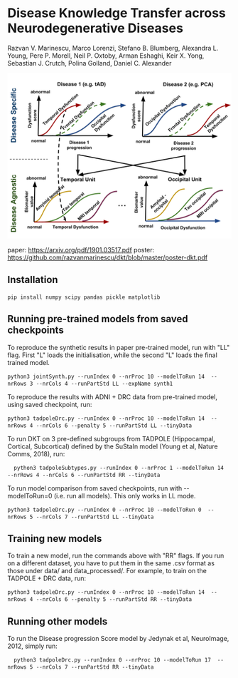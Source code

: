 
# Disease Knowledge Transfer across Neurodegenerative Diseases
Razvan V. Marinescu, Marco Lorenzi, Stefano B. Blumberg, Alexandra L. Young, Pere P. Morell, Neil P. Oxtoby, Arman Eshaghi, Keir X. Yong, Sebastian J. Crutch, Polina Golland, Daniel C. Alexander

![overall diagram](disease_knowledge_transfer.png)

paper: https://arxiv.org/pdf/1901.03517.pdf
poster: https://github.com/razvanmarinescu/dkt/blob/master/poster-dkt.pdf

## Installation

``` 
pip install numpy scipy pandas pickle matplotlib

```

## Running pre-trained models from saved checkpoints

To reproduce the synthetic results in paper pre-trained model, run with "LL" flag. First "L" loads the initialisation, while the second "L" loads the final trained model. 

```
python3 jointSynth.py --runIndex 0 --nrProc 10 --modelToRun 14  --nrRows 3 --nrCols 4 --runPartStd LL --expName synth1
```

To reproduce the results with ADNI + DRC data from pre-trained model, using saved checkpoint, run:

```
python3 tadpoleDrc.py --runIndex 0 --nrProc 10 --modelToRun 14  --nrRows 4 --nrCols 6 --penalty 5 --runPartStd LL --tinyData
```

To run DKT on 3 pre-defined subgroups from TADPOLE (Hippocampal, Cortical, Subcortical) defined by the SuStaIn model (Young et al, Nature Comms, 2018), run:

```
  python3 tadpoleSubtypes.py --runIndex 0 --nrProc 1 --modelToRun 14  --nrRows 4 --nrCols 6 --runPartStd RR --tinyData
```

To run model comparison from saved checkpoints, run with --modelToRun=0 (i.e. run all models). This only works in LL mode. 

```
python3 tadpoleDrc.py --runIndex 0 --nrProc 10 --modelToRun 0  --nrRows 5 --nrCols 7 --runPartStd LL --tinyData
```


## Training new models

To train a new model, run the commands above with "RR" flags. If you run on a different dataset, you have to put them in the same .csv format as those under data/ and data_processed/. For example, to train on the TADPOLE + DRC data, run:

```
python3 tadpoleDrc.py --runIndex 0 --nrProc 10 --modelToRun 14  --nrRows 4 --nrCols 6 --penalty 5 --runPartStd RR --tinyData
```

## Running other models

To run the Disease progression Score model by Jedynak et al, NeuroImage, 2012, simply run:

```
  python3 tadpoleDrc.py --runIndex 0 --nrProc 10 --modelToRun 17  --nrRows 5 --nrCols 7 --runPartStd RR --tinyData
```

